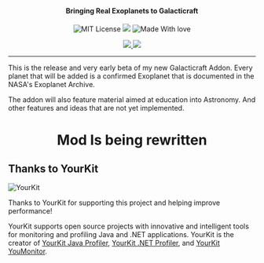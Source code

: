 
<h1 align="center">
  <br>
  <img src="https://i.imgur.com/cU1Tx2F.png?1" alt="">
</h1>

<h4 align="center">Bringing Real Exoplanets to Galacticraft</h4>

<p align="center">
    <a href="https://github.com/ROMVoid95/Interstellar-Exoplanets/blob/master/LICENSE"></a>
    <img src="https://badgen.net/github/license/micromatch/micromatch"
         alt="MIT License">
    <a href=""></a>
    <img src="https://badgen.net/dependabot/thepracticaldev/dev.to?icon=dependabot">
    <a href=""></a>
    <img src="https://badgen.net/badge/Made%20With/Love/pink"
         alt="Made With love">
</p>
<p align="center">
<a href="https://www.curseforge.com/minecraft/mc-mods/interstellar-exoplanets">
<img src="http://cf.way2muchnoise.eu/full_interstellar-exoplanets_downloads.svg">
<a href="https://www.curseforge.com/minecraft/mc-mods/interstellar-exoplanets">
<img src="http://cf.way2muchnoise.eu/versions/interstellar-exoplanets.svg">
</p></a>
      
---

This is the release and very early beta of my new Galacticraft Addon. Every planet that will be added is a confirmed Exoplanet that is documented in the NASA's Exoplanet Archive.

The addon will also feature material aimed at education into Astronomy. And other features and ideas that are not yet implemented.

<h1 align="center">Mod Is being rewritten</h1>

## Thanks to YourKit
![YourKit](https://www.yourkit.com/images/yklogo.png)

Thanks to YourKit for supporting this project and helping improve performance!

YourKit supports open source projects with innovative and intelligent tools 
for monitoring and profiling Java and .NET applications.
YourKit is the creator of [YourKit Java Profiler](https://www.yourkit.com/java/profiler/),
[YourKit .NET Profiler](https://www.yourkit.com/.net/profiler/),
and [YourKit YouMonitor](https://www.yourkit.com/youmonitor/).
